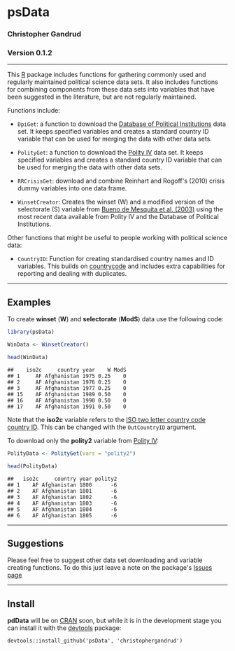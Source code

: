 psData
==========

### Christopher Gandrud

### Version 0.1.2

---

This [R](http://www.r-project.org/) package includes functions for gathering commonly used and regularly maintained political science data sets. It also includes functions for combining components from these data sets into variables that have been suggested in the literature, but are not regularly maintained. 

Functions include:

- `DpiGet`: a function to download the [Database of Political Institutions](http://go.worldbank.org/2EAGGLRZ40) data set. It keeps specified variables and creates a standard country ID variable that can be used for merging the data with other data sets.

- `PolityGet`: a function to download the [Polity IV](http://www.systemicpeace.org/polity/polity4.htm) data set. It keeps specified variables and creates a standard country ID variable that can be used for merging the data with other data sets.

- `RRCrisisGet`: download and combine Reinhart and Rogoff's (2010) crisis dummy variables into one data frame.

- `WinsetCreator`: Creates the winset (W) and a modified version of the selectorate (S) variable from [Bueno de Mesquita et al. (2003)](http://www.nyu.edu/gsas/dept/politics/data/bdm2s2/Logic.htm) using the most recent data available from Polity IV and the Database of Political Institutions.

Other functions that might be useful to people working with political science data:

- `CountryID`: Function for creating standardised country names and ID variables. This builds on [countrycode](https://github.com/vincentarelbundock/countrycode) and includes extra capabilities for reporting and dealing with duplicates.

---

## Examples 

To create **winset** (**W**) and **selectorate** (**ModS**) data use the following code:


```r
library(psData)

WinData <- WinsetCreator()

head(WinData)
```

```
##    iso2c     country year    W ModS
## 1     AF Afghanistan 1975 0.25    0
## 2     AF Afghanistan 1976 0.25    0
## 3     AF Afghanistan 1977 0.25    0
## 15    AF Afghanistan 1989 0.50    0
## 16    AF Afghanistan 1990 0.50    0
## 17    AF Afghanistan 1991 0.50    0
```


Note that the **iso2c** variable refers to the [ISO two letter country code country ID](http://en.wikipedia.org/wiki/ISO_3166-1_alpha-2). This can be changed with the `OutCountryID` argument.

To download only the **polity2** variable from [Polity IV](http://www.systemicpeace.org/polity/polity4.htm):


```r
PolityData <- PolityGet(vars = "polity2")

head(PolityData)
```

```
##   iso2c     country year polity2
## 1    AF Afghanistan 1800      -6
## 2    AF Afghanistan 1801      -6
## 3    AF Afghanistan 1802      -6
## 4    AF Afghanistan 1803      -6
## 5    AF Afghanistan 1804      -6
## 6    AF Afghanistan 1805      -6
```


--- 

## Suggestions

Please feel free to suggest other data set downloading and variable creating functions. To do this just leave a note on the package's [Issues page](https://github.com/christophergandrud/psData/issues)

---

## Install

**pdData** will be on [CRAN](http://cran.r-project.org/) soon, but while it is in the development stage you can install it with the [devtools](https://github.com/hadley/devtools) package:

```
devtools::install_github('psData', 'christophergandrud')
```
